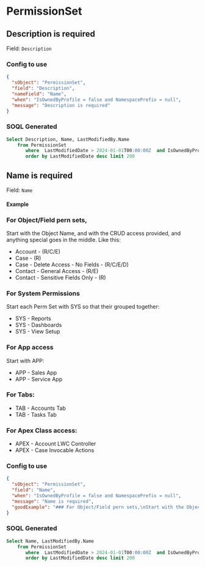 # PermissionSet
## Description is required
Field: `Description`

### Config to use
```json
{
  "sObject": "PermissionSet",
  "field": "Description",
  "nameField": "Name",
  "when": "IsOwnedByProfile = false and NamespacePrefix = null",
  "message": "Description is required"
}
```

### SOQL Generated
```sql
Select Description, Name, LastModifiedBy.Name
    from PermissionSet
       where  LastModifiedDate > 2024-01-01T00:00:00Z  and IsOwnedByProfile = false and NamespacePrefix = null 
       order by LastModifiedDate desc limit 200
```

## Name is required
Field: `Name`
#### Example
### For Object/Field pern sets,
Start with the Object Name, and with the CRUD access provided, and anything special goes in the middle. Like this:

* Account - (R/C/E)
* Case - (R)
* Case - Delete Access - No Fields - (R/C/E/D)
* Contact - General Access - (R/E)
* Contact - Sensitive Fields Only - (R)

### For System Permissions
Start each Perm Set with SYS so that their grouped together:
* SYS - Reports
* SYS - Dashboards
* SYS - View Setup

### For App access
Start with APP:
* APP - Sales App
* APP - Service App

### For Tabs:
* TAB - Accounts Tab
* TAB - Tasks Tab

### For Apex Class access:
* APEX - Account LWC Controller
* APEX - Case Invocable Actions  
### Config to use
```json
{
  "sObject": "PermissionSet",
  "field": "Name",
  "when": "IsOwnedByProfile = false and NamespacePrefix = null",
  "message": "Name is required",
  "goodExample": "### For Object/Field pern sets,\nStart with the Object Name, and with the CRUD access provided, and anything special goes in the middle. Like this:\n\n* Account - (R/C/E)\n* Case - (R)\n* Case - Delete Access - No Fields - (R/C/E/D)\n* Contact - General Access - (R/E)\n* Contact - Sensitive Fields Only - (R)\n\n### For System Permissions\nStart each Perm Set with SYS so that their grouped together:\n* SYS - Reports\n* SYS - Dashboards\n* SYS - View Setup\n\n### For App access\nStart with APP:\n* APP - Sales App\n* APP - Service App\n\n### For Tabs:\n* TAB - Accounts Tab\n* TAB - Tasks Tab\n\n### For Apex Class access:\n* APEX - Account LWC Controller\n* APEX - Case Invocable Actions"
}
```

### SOQL Generated
```sql
Select Name, LastModifiedBy.Name
    from PermissionSet
       where  LastModifiedDate > 2024-01-01T00:00:00Z  and IsOwnedByProfile = false and NamespacePrefix = null 
       order by LastModifiedDate desc limit 200
```
